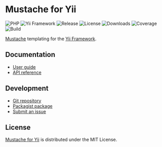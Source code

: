 # Mustache for Yii
![PHP](https://img.shields.io/packagist/php-v/cedx/yii2-mustache.svg) ![Yii Framework](https://img.shields.io/badge/yii-%3E%3D2.0-brightgreen.svg) ![Release](https://img.shields.io/packagist/v/cedx/yii2-mustache.svg) ![License](https://img.shields.io/packagist/l/cedx/yii2-mustache.svg) ![Downloads](https://img.shields.io/packagist/dt/cedx/yii2-mustache.svg) ![Coverage](https://coveralls.io/repos/github/cedx/yii2-mustache/badge.svg) ![Build](https://github.com/cedx/yii2-mustache/workflows/build/badge.svg)

[Mustache](https://mustache.github.io) templating for the [Yii Framework](https://www.yiiframework.com).

## Documentation
- [User guide](https://docs.belin.io/yii2-mustache)
- [API reference](https://api.belin.io/yii2-mustache)

## Development
- [Git repository](https://git.belin.io/cedx/yii2-mustache)
- [Packagist package](https://packagist.org/packages/cedx/yii2-mustache)
- [Submit an issue](https://git.belin.io/cedx/yii2-mustache/issues)

## License
[Mustache for Yii](https://docs.belin.io/yii2-mustache) is distributed under the MIT License.
